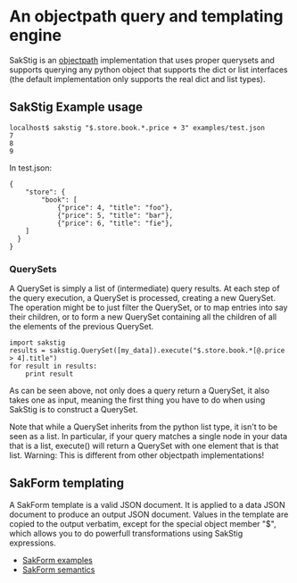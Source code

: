 # An objectpath query and templating engine

SakStig is an [objectpath](http://objectpath.org) implementation that uses proper querysets and supports querying
any python object that supports the dict or list interfaces (the default implementation only supports the real dict and list types).

## SakStig Example usage

    localhost$ sakstig "$.store.book.*.price + 3" examples/test.json
    7
    8
    9

In test.json:

    {
	    "store": {
		    "book": [
			    {"price": 4, "title": "foo"},
			    {"price": 5, "title": "bar"},
			    {"price": 6, "title": "fie"},
        ]
      }
    }
    
### QuerySets

A QuerySet is simply a list of (intermediate) query results. At each step of the query execution, a QuerySet is processed, creating a new QuerySet. The operation might be to just filter the QuerySet, or to map entries into say their children, or to form a new QuerySet containing all the children of all the elements of the previous QuerySet.

    import sakstig
    results = sakstig.QuerySet([my_data]).execute("$.store.book.*[@.price > 4].title")
    for result in results:
        print result

As can be seen above, not only does a query return a QuerySet, it also takes one as input, meaning the first thing you have to do when using SakStig is to construct a QuerySet.

Note that while a QuerySet inherits from the python list type, it isn't to be seen as a list. In particular, if your query matches a single node in your data that is a list, execute() will return a QuerySet with one element that is that list. Warning: This is different from other objectpath implementations!

## SakForm templating

A SakForm template is a valid JSON document. It is applied to a data
JSON document to produce an output JSON document. Values in the
template are copied to the output verbatim, except for the special
object member "$", which allows you to do powerfull transformations
using SakStig expressions.

* [SakForm examples](SakForm_examples.md)
* [SakForm semantics](SakForm_semantics.md)
